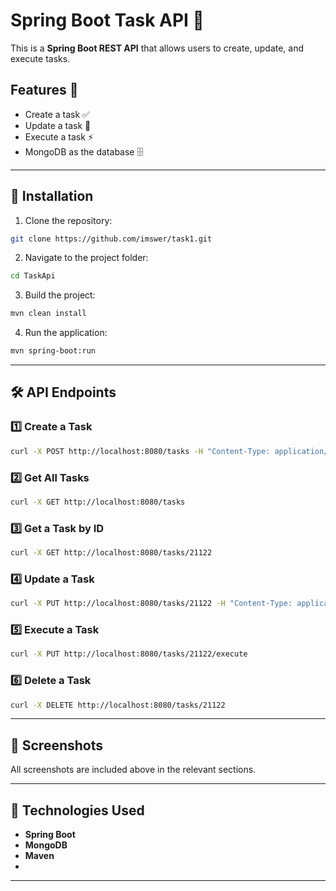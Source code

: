 # Spring Boot Task API 🚀

This is a **Spring Boot REST API** that allows users to create, update, and execute tasks.

## Features 🌟

- Create a task ✅
- Update a task 🔄
- Execute a task ⚡
- MongoDB as the database 🗄️

---

## 📌 Installation

1. Clone the repository:

```sh
git clone https://github.com/imswer/task1.git
```

2. Navigate to the project folder:

```sh
cd TaskApi
```

3. Build the project:

```sh
mvn clean install
```

4. Run the application:

```sh
mvn spring-boot:run
```

---

## 🛠 API Endpoints

### 1️⃣ **Create a Task**

```sh
curl -X POST http://localhost:8080/tasks -H "Content-Type: application/json" -d '{"id":"21122","name":"saiteja","owner":"Korrayi Saiteja","command":"echo Amrita vishwa vidyapeetham"}'
```



### 2️⃣ **Get All Tasks**

```sh
curl -X GET http://localhost:8080/tasks
```



### 3️⃣ **Get a Task by ID**

```sh
curl -X GET http://localhost:8080/tasks/21122
```



### 4️⃣ **Update a Task**

```sh
curl -X PUT http://localhost:8080/tasks/21122 -H "Content-Type: application/json" -d '{"id":"21122","name":"saiteja","owner":"Korrayi Saiteja","command":"echo I am studying in Amrita Vishwa Vidyapeetham"}'
```



### 5️⃣ **Execute a Task**

```sh
curl -X PUT http://localhost:8080/tasks/21122/execute
```



### 6️⃣ **Delete a Task**

```sh
curl -X DELETE http://localhost:8080/tasks/21122
```



---



## 📸 Screenshots

All screenshots are included above in the relevant sections.

---

## 📌 Technologies Used

- **Spring Boot**
- **MongoDB**
- **Maven**
-

---



